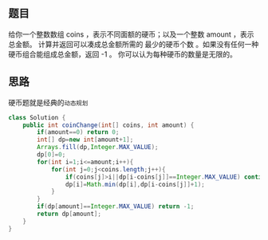 ## 题目
给你一个整数数组 coins ，表示不同面额的硬币；以及一个整数 amount ，表示总金额。
计算并返回可以凑成总金额所需的 最少的硬币个数 。如果没有任何一种硬币组合能组成总金额，返回 -1 。
你可以认为每种硬币的数量是无限的。
## 思路
硬币题就是经典的`动态规划`
```java
class Solution {
    public int coinChange(int[] coins, int amount) {
        if(amount==0) return 0;
        int[] dp=new int[amount+1];
        Arrays.fill(dp,Integer.MAX_VALUE);
        dp[0]=0;
        for(int i=1;i<=amount;i++){
            for(int j=0;j<coins.length;j++){
                if(coins[j]>i||dp[i-coins[j]]==Integer.MAX_VALUE) continue;
                dp[i]=Math.min(dp[i],dp[i-coins[j]]+1);
            }
        }
        if(dp[amount]==Integer.MAX_VALUE) return -1;
        return dp[amount];
    }
}
```

